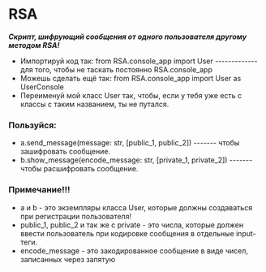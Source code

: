 # RSA
***Скрипт, шифрующий сообщения от одного пользователя другому методом RSA!***

- Импортируй код так: from RSA.console_app import User ------------- для того, чтобы не таскать постоянно RSA.console_app
- Можешь сделать ещё так: from RSA.console_app import User as UserConsole
- Переименуй мой класс User так, чтобы, если у тебя уже есть с классы с таким названием, ты не путался.

### Пользуйся:
- a.send_message(message: str, [public_1, public_2]) ------- чтобы зашифровать сообщение.
- b.show_message(encode_message: str, [private_1, private_2]) ------- чтобы расшифровать сообщение.

### Примечание!!!
- a и b - это экземпляры класса User, которые должны создаваться при регистрации пользователя!
- public_1, public_2 и так же с private - это числа, которые должен ввести пользователь при кодировке сообщения в отдельные input-теги.
- encode_message - это закодированное сообщение в виде чисел, записанных через запятую
